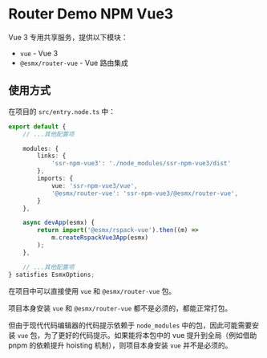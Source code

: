 # Router Demo NPM Vue3

Vue 3 专用共享服务，提供以下模块：

- `vue` - Vue 3
- `@esmx/router-vue` - Vue 路由集成

## 使用方式

在项目的 `src/entry.node.ts` 中：

```typescript
export default {
    // ...其他配置项

    modules: {
        links: {
            'ssr-npm-vue3': './node_modules/ssr-npm-vue3/dist'
        },
        imports: {
            vue: 'ssr-npm-vue3/vue',
            '@esmx/router-vue': 'ssr-npm-vue3/@esmx/router-vue',
        }
    },

    async devApp(esmx) {
        return import('@esmx/rspack-vue').then((m) =>
            m.createRspackVue3App(esmx)
        );
    },

    // ...其他配置项
} satisfies EsmxOptions;
```

在项目中可以直接使用 `vue` 和 `@esmx/router-vue` 包。

项目本身安装 `vue` 和 `@esmx/router-vue` 都不是必须的，都能正常打包。

但由于现代代码编辑器的代码提示依赖于 `node_modules` 中的包，因此可能需要安装 `vue` 包，为了更好的代码提示。如果能将本包中的 vue 提升到全局（例如借助 pnpm 的依赖提升 hoisting 机制），则项目本身安装 `vue` 并不是必须的。
